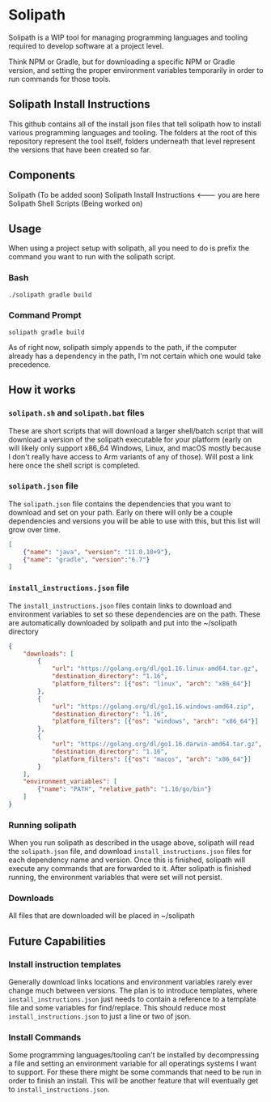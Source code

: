 # Solipath 
Solipath is a WIP tool for managing programming languages and tooling required to develop software at a project level.

Think NPM or Gradle, but for downloading a specific NPM or Gradle version, and setting the proper environment variables temporarily in order to run commands for those tools.

## Solipath Install Instructions
This github contains all of the install json files that tell solipath how to install various programming languages and tooling. 
The folders at the root of this repository represent the tool itself, folders underneath that level represent the versions that have been created so far.

## Components
Solipath (To be added soon)
Solipath Install Instructions <--- you are here
Solipath Shell Scripts (Being worked on)


## Usage
When using a project setup with solipath, all you need to do is prefix the command you want to run with the solipath script.
### Bash
```bash
./solipath gradle build
```
### Command Prompt
```
solipath gradle build
```
As of right now, solipath simply appends to the path, if the computer already has a dependency in the path, I'm not certain which one would take precedence.

## How it works
### `solipath.sh` and `solipath.bat` files 
These are short scripts that will download a larger shell/batch script that will download a version of the solipath executable for your platform (early on will likely only support x86_64 Windows, Linux, and macOS mostly because I don't really have access to Arm variants of any of those). Will post a link here once the shell script is completed.

### `solipath.json` file
The `solipath.json` file contains the dependencies that you want to download and set on your path. Early on there will only be a couple dependencies and versions you will be able to use with this, but this list will grow over time.

```json
[
	{"name": "java", "version": "11.0.10+9"},
	{"name": "gradle", "version":"6.7"}
]
```
### `install_instructions.json` file
The `install_instructions.json` files contain links to download and environment variables to set so these dependencies are on the path. These are automatically downloaded by solipath and put into the ~/solipath directory
```json
{
	"downloads": [
		{
			"url": "https://golang.org/dl/go1.16.linux-amd64.tar.gz",
			"destination_directory": "1.16",
			"platform_filters": [{"os": "linux", "arch": "x86_64"}]
		},
		{
			"url": "https://golang.org/dl/go1.16.windows-amd64.zip",
			"destination_directory": "1.16",
			"platform_filters": [{"os": "windows", "arch": "x86_64"}]
    	},
		{
			"url": "https://golang.org/dl/go1.16.darwin-amd64.tar.gz",
			"destination_directory": "1.16",
			"platform_filters": [{"os": "macos", "arch": "x86_64"}]
		}
	],
	"environment_variables": [
		{"name": "PATH", "relative_path": "1.16/go/bin"}
	]
}
```
### Running solipath
When you run solipath as described in the usage above, solipath will read the `solipath.json` file, and download `install_instructions.json` files for each dependency name and version. Once this is finished, solipath will execute any commands that are forwarded to it. After solipath is finished running, the environment variables that were set will not persist.

### Downloads
All files that are downloaded will be placed in ~/solipath

## Future Capabilities
### Install instruction templates
Generally download links locations and environment variables rarely ever change much between versions. The plan is to introduce templates, where `install_instructions.json` just needs to contain a reference to a template file and some variables for find/replace. This should reduce most `install_instructions.json` to just a line or two of json.

### Install Commands
Some programming languages/tooling can't be installed by decompressing a file and setting an environment variable for all operatings systems I want to support. For these there might be some commands that need to be run in order to finish an install. This will be another feature that will eventually get to `install_instructions.json`.